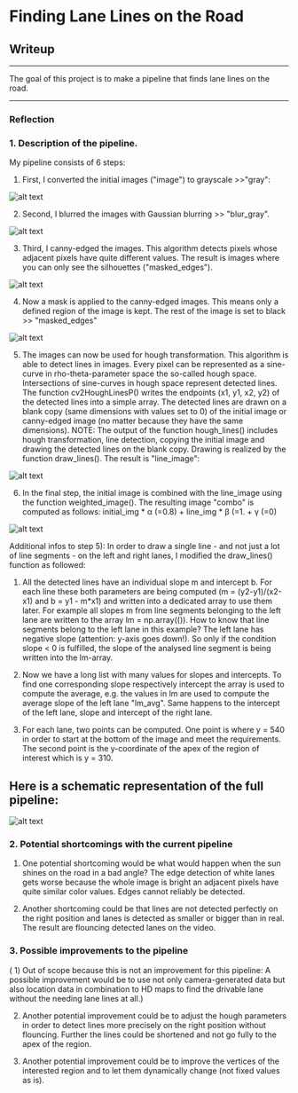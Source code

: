 # **Finding Lane Lines on the Road** 

## Writeup


---

The goal of this project is to make a pipeline that finds lane lines on the road.


[//]: # (Image References)

[image1]: ./examples/gray.jpg "gray"
[image2]: ./examples/blur_gray.jpg "blur_gray"
[image3]: ./examples/edges.jpg "edges"
[image4]: ./examples/masked_edges.jpg "masked_edges"
[image5]: ./examples/line_image.jpg "line_image"
[image6]: ./examples/combo.jpg "combo"
[image7]: ./examples/pipeline.jpg "pipeline"

---

### Reflection

### 1. Description of the pipeline.

My pipeline consists of 6 steps:

1) First, I converted the initial images ("image") to grayscale >>"gray":

![alt text][image1]

2) Second, I blurred the images with Gaussian blurring >> "blur_gray".

![alt text][image2]

3) Third, I canny-edged the images. This algorithm detects pixels whose adjacent pixels have quite different values. The result is images where you can only see the silhouettes ("masked_edges").

![alt text][image3]

4) Now a mask is applied to the canny-edged images. This means only a defined region of the image is kept. The rest of the image is set to black >> "masked_edges"

![alt text][image4]

5) The images can now be used for hough transformation. This algorithm is able to detect lines in images. Every pixel can be represented as a sine-curve in rho-theta-parameter space the so-called hough space. Intersections of sine-curves in hough space represent detected lines. The function cv2HoughLinesP() writes the endpoints (x1, y1, x2, y2) of the detected lines into a simple array. The detected lines are drawn on a blank copy (same dimensions with values set to 0) of the initial image or canny-edged image (no matter because they have the same dimensions). NOTE: The output of the function hough_lines() includes hough transformation, line detection, copying the initial image and drawing the detected lines on the blank copy. Drawing is realized by the function draw_lines(). The result is "line_image":

![alt text][image5]

6) In the final step, the initial image is combined with the line_image using the function weighted_image(). The resulting image "combo" is computed as follows: initial_img * α (=0.8) + line_img * β (=1. + γ (=0)

![alt text][image6]

Additional infos to step 5): In order to draw a single line - and not just a lot of line segments - on the left and right lanes, I modified the draw_lines() function as followed:

1) All the detected lines have an individual slope m and intercept b. For each line these both parameters are being computed (m = (y2-y1)/(x2-x1) and b = y1 - m*x1) and written into a dedicated array to use them later. For example all slopes m from line segments belonging to the left lane are written to the array lm = np.array(()). How to know that line segments belong to the left lane in this example? The left lane has negative slope (attention: y-axis goes down!). So only if the condition slope < 0 is fulfilled, the slope of the analysed line segment is being written into the lm-array.

2) Now we have a long list with many values for slopes and intercepts. To find one corresponding slope respectively intercept the array is used to compute the average, e.g. the values in lm are used to compute the average slope of the left lane "lm_avg". Same happens to the intercept of the left lane, slope and intercept of the right lane.

3) For each lane, two points can be computed. One point is where y = 540 in order to start at the bottom of the image and meet the requirements. The second point is the y-coordinate of the apex of the region of interest which is y = 310.

## Here is a schematic representation of the full pipeline:

![alt text][image7]



### 2. Potential shortcomings with the current pipeline

1) One potential shortcoming would be what would happen when the sun shines on the road in a bad angle? The edge detection of white lanes gets worse because the whole image is bright an adjacent pixels have quite similar color values. Edges cannot reliably be detected. 

2) Another shortcoming could be that lines are not detected perfectly on the right position and lanes is detected as smaller or bigger than in real. The result are flouncing detected lanes on the video.


### 3. Possible improvements to the pipeline

( 1) Out of scope because this is not an improvement for this pipeline: A possible improvement would be to use not only camera-generated data but also location data in combination to HD maps to find the drivable lane without the needing lane lines at all.)

2) Another potential improvement could be to adjust the hough parameters in order to detect lines more precisely on the right position without flouncing. Further the lines could be shortened and not go fully to the apex of the region.

3) Another potential improvement could be to improve the vertices of the interested region and to let them dynamically change (not fixed values as is).
